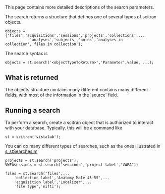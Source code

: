 This page contains more detailed descriptions of the search parameters.

The search returns a structure that defines one of several types of scitran objects.

    objects = {'files','acquisitions','sessions','projects','collections',...
               'analyses','subjects','notes','analyses in collection','files in collection'};

The search syntax is

    objects = st.search('<objectTypeToReturn>','Parameter',value, ...);

## What is returned

The objects structure contains many different contains many different fields, with most of the information in the 'source' field.

## Running a search

To perform a search, create a scitran object that is authorized to interact with your database.  Typically, this will be a command like

    st = scitran('vistalab');

You can do many different types of searches, such as the ones illustrated in [s_stSearches.m](https://github.com/scitran/client/blob/master/scripts/s_stSearches.m)
```
projects = st.search('projects');
VWFAsessions = st.search('sessions','project label','VWFA');
    
files = st.search('files',...
    'collection label','Anatomy Male 45-55',...
    'acquisition label','Localizer',...
    'file type','nifti');
```





